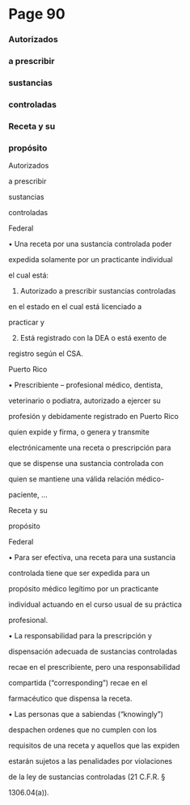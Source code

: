 # Page 90

### Autorizados

### a prescribir

### sustancias

### controladas

### Receta y su

### propósito

Autorizados

a prescribir

sustancias

controladas

Federal

• Una receta por una sustancia controlada poder

expedida solamente por un practicante individual

el cual  está:

1. Autorizado a prescribir sustancias controladas

en el estado en el cual está licenciado a

practicar y

2. Está registrado con la DEA o está exento de

registro según el CSA.

Puerto Rico

• Prescribiente – profesional médico, dentista,

veterinario o podiatra, autorizado a ejercer su

profesión y debidamente registrado en Puerto Rico

quien expide y firma, o genera y transmite

electrónicamente una receta o prescripción para

que se dispense una sustancia controlada con

quien se mantiene una válida relación médico-

paciente, …

Receta y su

propósito

Federal

• Para ser efectiva, una receta para una sustancia

controlada tiene que ser expedida para un

propósito médico legítimo por un practicante

individual actuando en el curso usual de su práctica

profesional.

• La responsabilidad para la prescripción y

dispensación adecuada de sustancias controladas

recae en el prescribiente, pero una responsabilidad

compartida (“corresponding”) recae en el

farmacéutico que dispensa la receta.

• Las personas que a sabiendas (“knowingly”)

despachen ordenes que no cumplen con los

requisitos de una receta y aquellos que las expiden

estarán sujetos  a las penalidades por violaciones

de la ley de sustancias controladas (21 C.F.R. §

1306.04(a)).

